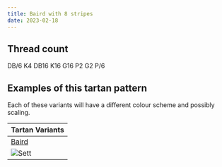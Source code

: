 ```yaml
---
title: Baird with 8 stripes
date: 2023-02-18
---
```



## Thread count
DB/6 K4 DB16 K16 G16 P2 G2 P/6

## Examples of this tartan pattern
Each of these variants will have a different colour scheme and possibly scaling.

| Tartan Variants |
|---------|
| [Baird](/variants/db/6/k4/db16/k16/g16/p2/g2/p/6-db000064-g004c00-k000000-p5a3094/)|
|![Sett](/variants/db/6/k4/db16/k16/g16/p2/g2/p/6-db000064-g004c00-k000000-p5a3094/sett.png)|
